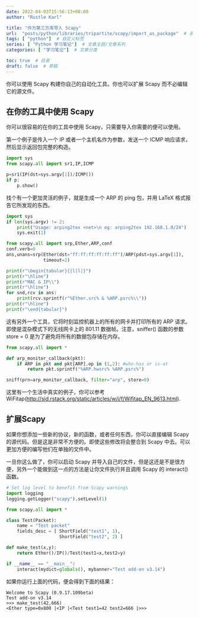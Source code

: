 ```yaml
---
date: 2022-04-03T15:56:13+08:00
author: "Rustle Karl"

title: "作为第三方库导入 Scapy"
url:  "posts/python/libraries/tripartite/scapy/import_as_package"  # 永久链接
tags: [ "python"]  # 自定义标签
series: [ "Python 学习笔记"]  # 文章主题/文章系列
categories: [ "学习笔记"]  # 文章分类

toc: true  # 目录
draft: false  # 草稿
---
```


你可以使用 Scapy 构建你自己的自动化工具。你也可以扩展 Scapy 而不必编辑它的源文件。

## 在你的工具中使用 Scapy

你可以很容易的在你的工具中使用 Scapy，只需要导入你需要的便可以使用。

第一个例子是传入一个 IP 或者一个主机名作为参数，发送一个 ICMP 响应请求，然后显示返回包完整的构造。

```python
import sys
from scapy.all import sr1,IP,ICMP

p=sr1(IP(dst=sys.argv[1])/ICMP())
if p:
    p.show()
```

找个有一个更加灵活的例子，就是生成一个 ARP 的 ping 包，并用 LaTeX 格式报告它所发现的东西。

```python
import sys
if len(sys.argv) != 2:
    print("Usage: arping2tex <net>\n eg: arping2tex 192.168.1.0/24")
    sys.exit(1)

from scapy.all import srp,Ether,ARP,conf
conf.verb=0
ans,unans=srp(Ether(dst="ff:ff:ff:ff:ff:ff")/ARP(pdst=sys.argv[1]),
              timeout=2)

print(r"\begin{tabular}{|l|l|}")
print(r"\hline")
print(r"MAC & IP\\")
print(r"\hline")
for snd,rcv in ans:
    print(rcv.sprintf(r"%Ether.src% & %ARP.psrc%\\"))
print(r"\hline")
print(r"\end{tabular}")
```

这有另外一个工具，它将时刻监控机器上的所有的网卡并打印所有的 ARP 请求。即使是混杂模式下的无线网卡上的 801.11 数据帧。注意，sniffer() 函数的参数 store = 0 是为了避免将所有的数据包存储在内存。

```python
from scapy.all import *

def arp_monitor_callback(pkt):
    if ARP in pkt and pkt[ARP].op in (1,2): #who-has or is-at
        return pkt.sprintf("%ARP.hwsrc% %ARP.psrc%")

sniff(prn=arp_monitor_callback, filter="arp", store=0)
```

这里有一个生活中真实的例子，你可以参考WiFitap(http://sid.rstack.org/static/articles/w/i/f/Wifitap_EN_9613.html).

## 扩展Scapy

如果你想添加一些新的协议，新的函数，或者任何东西，你可以直接编辑 Scapy 的源代码。但是这是非常不方便的。即使这些修改将会整合到 Scapy 中去。可以更加方便的编写他们在单独的文件中。

一旦你这么做了，你可以启动 Scapy 并导入自己的文件，但是这还是不是很方便，另外一个能做到这一点的方法是让你文件执行并且调用 Scapy 的 interact() 函数。

```python
# Set log level to benefit from Scapy warnings
import logging
logging.getLogger("scapy").setLevel(1)

from scapy.all import *

class Test(Packet):
    name = "Test packet"
    fields_desc = [ ShortField("test1", 1),
                    ShortField("test2", 2) ]

def make_test(x,y):
    return Ether()/IP()/Test(test1=x,test2=y)

if __name__ == "__main__":
    interact(mydict=globals(), mybanner="Test add-on v3.14")
```

如果你运行上面的代码，便会得到下面的结果：

```
Welcome to Scapy (0.9.17.109beta)
Test add-on v3.14
>>> make_test(42,666)
<Ether type=0x800 |<IP |<Test test1=42 test2=666 |>>>
```
